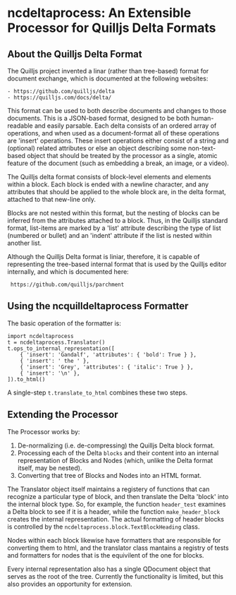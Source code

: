 # ncdeltaprocess: An Extensible Processor for Quilljs Delta Formats

## About the Quilljs Delta Format
        
The Quilljs project invented a linar (rather than tree-based) format for document exchange, which is documented at the following
websites:

    - https://github.com/quilljs/delta
    - https://quilljs.com/docs/delta/
    
This format can be used to both describe documents and changes to those documents.  This is a JSON-based format, designed to be
both human-readable and easily parsable.  Each delta consists of an ordered array of operations, and when used as a document-format
all of these operations are 'insert' operations.  These insert operations either consist of a string and (optional) related attributes
or else an object describing some non-text-based object that should be treated by the processor as a single, atomic feature of the
document (such as embedding a break, an image, or a video).

The Quilljs delta format consists of block-level elements and elements within a block.  Each block is ended with a newline character,
and any attributes that should be applied to the whole block are, in the delta format, attached to that new-line only.

Blocks are not nested within this format, but the nesting of blocks can be inferred from the attributes attached to a block.  Thus,
in the Quilljs standard format, list-items are marked by a 'list' attribute describing the type of list (numbered or bullet) and
an 'indent' attribute if the list is nested within another list.

Although the Quilljs Delta format is liniar, therefore, it is capable of representing the tree-based internal format that is used
by the Quilljs editor internally, and which is documented here:

     https://github.com/quilljs/parchment
             
## Using the ncquilldeltaprocess Formatter

The basic operation of the formatter is:

    import ncdeltaprocess
    t = ncdeltaprocess.Translator()
    t.ops_to_internal_representation([
        { 'insert': 'Gandalf', 'attributes': { 'bold': True } },
        { 'insert': ' the ' },
        { 'insert': 'Grey', 'attributes': { 'italic': True } },
        { 'insert': '\n' },
    ]).to_html()
    
A single-step `t.translate_to_html` combines these two steps.

## Extending the Processor

The Processor works by:

1. De-normalizing (i.e. de-compressing) the Quilljs Delta block format.
2. Processing each of the Delta `blocks` and their content into an internal representation of Blocks and Nodes (which, unlike the
    Delta format itself, may be nested).
3. Converting that tree of Blocks and Nodes into an HTML format.
    
The Translator object itself maintains a registery of functions that can recognize a particular type of block, and then translate the 
Delta 'block' into the internal block type.  So, for example, the function `header_test` examines a Delta block to see if it is a header, 
while the function `make_header_block` creates the internal representation.  The actual formatting of header blocks is controlled by the 
`ncdeltaprocess.block.TextBlockHeading` class.  

Nodes within each block likewise have formatters that are responsible for converting them to html, and the translator class 
mantains a registry of tests and formatters for nodes that is the equivilent of the one for blocks.

Every internal representation also has a single QDocument object that serves as the root of the tree.  Currently the functionality is
limited, but this also provides an opportunity for extension.

